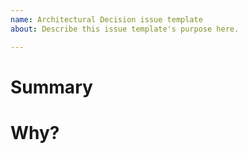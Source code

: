```yaml
---
name: Architectural Decision issue template
about: Describe this issue template's purpose here.

---
```


# Summary


# Why?
